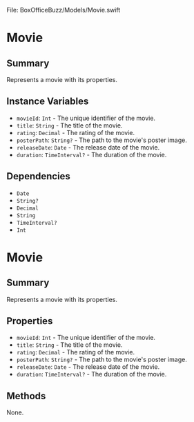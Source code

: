 File: BoxOfficeBuzz/Models/Movie.swift

# Movie

## Summary
Represents a movie with its properties.

## Instance Variables
- `movieId`: `Int` - The unique identifier of the movie.
- `title`: `String` - The title of the movie.
- `rating`: `Decimal` - The rating of the movie.
- `posterPath`: `String?` - The path to the movie's poster image.
- `releaseDate`: `Date` - The release date of the movie.
- `duration`: `TimeInterval?` - The duration of the movie.

## Dependencies
- `Date`
- `String?`
- `Decimal`
- `String`
- `TimeInterval?`
- `Int`

# Movie
## Summary
Represents a movie with its properties.

## Properties
- `movieId`: `Int` - The unique identifier of the movie.
- `title`: `String` - The title of the movie.
- `rating`: `Decimal` - The rating of the movie.
- `posterPath`: `String?` - The path to the movie's poster image.
- `releaseDate`: `Date` - The release date of the movie.
- `duration`: `TimeInterval?` - The duration of the movie.

## Methods
None.

